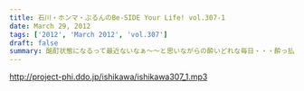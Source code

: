 ```yaml
---
title: 石川・ホンマ・ぶるんのBe-SIDE Your Life! vol.307-1
date: March 29, 2012
tags: ['2012', 'March 2012', 'vol.307']
draft: false
summary: 酩酊状態になるって最近ないなぁ～～と思いながらの酔いどれな毎日・・・酔っ払いって何なんでしょうね。ＮＡＭＡＥ
---
```


http://project-phi.ddo.jp/ishikawa/ishikawa307_1.mp3